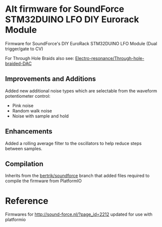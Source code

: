 # Alt firmware for SoundForce STM32DUINO LFO DIY Eurorack Module

Firmware for SoundForce's DIY EuroRack STM32DUINO LFO Module (Dual trigger/gate to CV)

For Through Hole Braids also see: [Electro-resonance/Through-hole-braided-DAC](<https://github.com/Electro-resonance/Through-hole-braided-DAC>)

## Improvements and Additions
Added new additional noise types which are selectable from the waveform potentiometer control:

* Pink noise
* Random walk noise
* Noise with sample and hold

## Enhancements
Added a rolling average filter to the oscillators to help reduce steps between samples.

## Compilation
Inherits from the [bertrik/soundforce](https://github.com/bertrik/soundforce) branch that added files required to compile the firmware from PlatformIO

# Reference
Firmwares for http://sound-force.nl/?page_id=2212 updated for use with platformio
